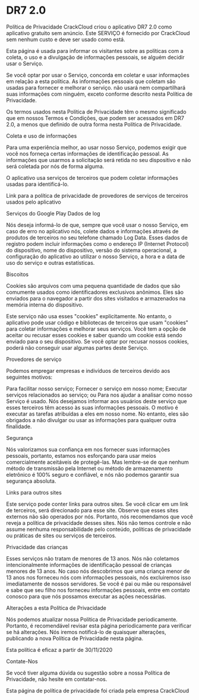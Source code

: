 # DR7 2.0
Política de Privacidade
CrackCloud criou o aplicativo DR7 2.0 como aplicativo gratuito sem anúncio. Este SERVIÇO é fornecido por CrackCloud sem nenhum custo e deve ser usado como está.

Esta página é usada para informar os visitantes sobre as políticas com a coleta, o uso e a divulgação de informações pessoais, se alguém decidir usar o Serviço.

Se você optar por usar o Serviço, concorda em coletar e usar informações em relação a esta política. As informações pessoais que coletam são usadas para fornecer e melhorar o serviço. não usará nem compartilhará suas informações com ninguém, exceto conforme descrito nesta Política de Privacidade.

Os termos usados ​​nesta Política de Privacidade têm o mesmo significado que em nossos Termos e Condições, que podem ser acessados ​​em DR7 2.0, a menos que definido de outra forma nesta Política de Privacidade.

Coleta e uso de informações

Para uma experiência melhor, ao usar nosso Serviço, podemos exigir que você nos forneça certas informações de identificação pessoal. As informações que usarmos a solicitação será retida no seu dispositivo e não será coletada por nós de forma alguma.

O aplicativo usa serviços de terceiros que podem coletar informações usadas para identificá-lo.

Link para a política de privacidade de provedores de serviços de terceiros usados ​​pelo aplicativo

Serviços do Google Play
Dados de log

Nós deseja informá-lo de que, sempre que você usar o nosso Serviço, em caso de erro no aplicativo nós, colete dados e informações através de produtos de terceiros no seu telefone chamado Log Data. Esses dados de registro podem incluir informações como o endereço IP (Internet Protocol) do dispositivo, nome do dispositivo, versão do sistema operacional, a configuração do aplicativo ao utilizar o nosso Serviço, a hora e a data de uso do serviço e outras estatísticas.

Biscoitos

Cookies são arquivos com uma pequena quantidade de dados que são comumente usados ​​como identificadores exclusivos anônimos. Eles são enviados para o navegador a partir dos sites visitados e armazenados na memória interna do dispositivo.

Este serviço não usa esses "cookies" explicitamente. No entanto, o aplicativo pode usar código e bibliotecas de terceiros que usam "cookies" para coletar informações e melhorar seus serviços. Você tem a opção de aceitar ou recusar esses cookies e saber quando um cookie está sendo enviado para o seu dispositivo. Se você optar por recusar nossos cookies, poderá não conseguir usar algumas partes deste Serviço.

Provedores de serviço

Podemos empregar empresas e indivíduos de terceiros devido aos seguintes motivos:

Para facilitar nosso serviço;
Fornecer o serviço em nosso nome;
Executar serviços relacionados ao serviço; ou
Para nos ajudar a analisar como nosso Serviço é usado.
Nós desejamos informar aos usuários deste serviço que esses terceiros têm acesso às suas informações pessoais. O motivo é executar as tarefas atribuídas a eles em nosso nome. No entanto, eles são obrigados a não divulgar ou usar as informações para qualquer outra finalidade.

Segurança

Nós valorizamos sua confiança em nos fornecer suas informações pessoais, portanto, estamos nos esforçando para usar meios comercialmente aceitáveis ​​de protegê-las. Mas lembre-se de que nenhum método de transmissão pela Internet ou método de armazenamento eletrônico é 100% seguro e confiável, e nós não podemos garantir sua segurança absoluta.

Links para outros sites

Este serviço pode conter links para outros sites. Se você clicar em um link de terceiros, será direcionado para esse site. Observe que esses sites externos não são operados por nós. Portanto, nós recomendamos que você reveja a política de privacidade desses sites. Nós não temos controle e não assume nenhuma responsabilidade pelo conteúdo, políticas de privacidade ou práticas de sites ou serviços de terceiros.

Privacidade das crianças

Esses serviços não tratam de menores de 13 anos. Nós não coletamos intencionalmente informações de identificação pessoal de crianças menores de 13 anos. No caso nós descobrimos que uma criança menor de 13 anos nos forneceu nós com informações pessoais, nós excluiremos isso imediatamente de nossos servidores. Se você é pai ou mãe ou responsável e sabe que seu filho nos forneceu informações pessoais, entre em contato conosco para que nós possamos executar as ações necessárias.

Alterações a esta Política de Privacidade

Nós podemos atualizar nossa Política de Privacidade periodicamente. Portanto, é recomendável revisar esta página periodicamente para verificar se há alterações. Nós iremos notificá-lo de quaisquer alterações, publicando a nova Política de Privacidade nesta página.

Esta política é eficaz a partir de 30/11/2020

Contate-Nos

Se você tiver alguma dúvida ou sugestão sobre a nossa Política de Privacidade, não hesite em contatar-nos.

Esta página de política de privacidade foi criada pela empresa CrackCloud
